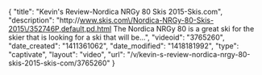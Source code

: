 {
    "title": "Kevin's Review-Nordica NRGy 80 Skis 2015-Skis.com",
    "description": "http:\/\/www.skis.com\/Nordica-NRGy-80-Skis-2015\/352746P,default,pd.html The Nordica NRGy 80 is a great ski for the skier that is looking for a ski that will be...",
    "videoid": "3765260",
    "date_created": "1411361062",
    "date_modified": "1418181992",
    "type": "captivate",
    "layout": "video",
    "url": "\/v\/kevin-s-review-nordica-nrgy-80-skis-2015-skis-com\/3765260"
}